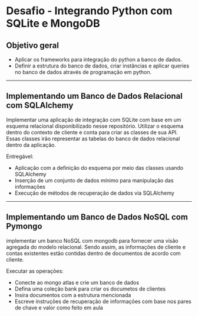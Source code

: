 # Desafio - Integrando Python com SQLite e MongoDB

## Objetivo geral

- Aplicar os frameworks para integração do python a banco de dados.
- Definir a estrutura do banco de dados, criar instâncias e aplicar queries no banco de dados através de programação em python.

---

## Implementando um Banco de Dados Relacional com SQLAlchemy

Implementar uma aplicação de integração com SQLite com base em um esquema relacional disponibilizado nesse repositório. Utilizar o esquema dentro do contexto de cliente e conta para criar as classes de sua API. Essas classes irão representar as tabelas do banco de dados relacional dentro da aplicação.

Entregável:

- Aplicação com a definição do esquema por meio das classes usando SQLAlchemy
- Inserção de um conjunto de dados mínimo para manipulação das informações
- Execução de métodos de recuperação de dados via SQLAlchemy

---

## Implementando um Banco de Dados NoSQL com Pymongo

implementar um banco NoSQL com mongodb para fornecer uma visão agregada do modelo relacional. Sendo assim, as informações de cliente e contas existentes estão contidas dentro de documentos de acordo com cliente.

Executar as operações:

- Conecte ao mongo atlas e crie um banco de dados
- Defina uma coleção bank para criar os documetos de clientes
- Insira documentos com a estrutura mencionada
- Escreve instruções de recuperação de informações com base nos pares de chave e valor como feito em aula
